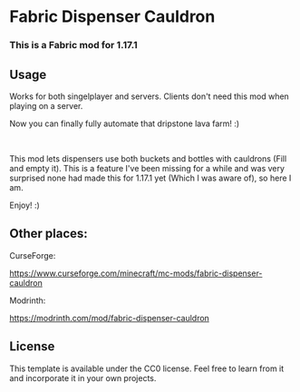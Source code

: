 # Fabric Dispenser Cauldron

### This is a Fabric mod for 1.17.1

## Usage

Works for both singelplayer and servers. Clients don't need this mod when playing on a server.

Now you can finally fully automate that dripstone lava farm! :)

<br>

This mod lets dispensers use both buckets and bottles with cauldrons (Fill and empty it). This is a feature I've been missing for a while and was very surprised none had made this for 1.17.1 yet (Which I was aware of), so here I am.

 
Enjoy! :)

## Other places:
CurseForge:

https://www.curseforge.com/minecraft/mc-mods/fabric-dispenser-cauldron

Modrinth:

https://modrinth.com/mod/fabric-dispenser-cauldron

## License

This template is available under the CC0 license. Feel free to learn from it and incorporate it in your own projects.
